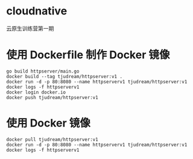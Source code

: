 # cloudnative
云原生训练营第一期
# 使用 Dockerfile 制作 Docker 镜像
```shell
go build httpserver/main.go
docker build --tag tjudream/httpserver:v1 .
docker run -d -p 80:8080 --name httpserverv1 tjudream/httpserver:v1
docker logs -f httpserverv1
docker login docker.io
docker push tjudream/httpserver:v1
```
# 使用 Docker 镜像
```shell
docker pull tjudream/httpserver:v1
docker run -d -p 80:8080 --name httpserverv1 tjudream/httpserver:v1
docker logs -f httpserverv1
```
